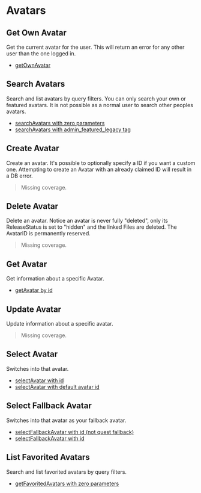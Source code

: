 # Avatars

## Get Own Avatar
Get the current avatar for the user. This will return an error for any other user than the one logged in.
* [getOwnAvatar](./getownavatar.md)

## Search Avatars
Search and list avatars by query filters. You can only search your own or featured avatars. It is not possible as a normal user to search other peoples avatars.
* [searchAvatars with zero parameters](./searchavatars-with-zero-parameters.md)
* [searchAvatars with admin_featured_legacy tag](./searchavatars-with-admin_featured_legacy-tag.md)

## Create Avatar
Create an avatar. It's possible to optionally specify a ID if you want a custom one. Attempting to create an Avatar with an already claimed ID will result in a DB error.
> Missing coverage.

## Delete Avatar
Delete an avatar. Notice an avatar is never fully "deleted", only its ReleaseStatus is set to "hidden" and the linked Files are deleted. The AvatarID is permanently reserved.
> Missing coverage.

## Get Avatar
Get information about a specific Avatar.
* [getAvatar by id](./getavatar-by-id.md)

## Update Avatar
Update information about a specific avatar.
> Missing coverage.

## Select Avatar
Switches into that avatar.
* [selectAvatar with id](./selectavatar-with-id.md)
* [selectAvatar with default avatar id](./selectavatar-with-default-avatar-id.md)

## Select Fallback Avatar
Switches into that avatar as your fallback avatar.
* [selectFallbackAvatar with id (not quest fallback)](./selectfallbackavatar-with-id-(not-quest-fallback).md)
* [selectFallbackAvatar with id](./selectfallbackavatar-with-id.md)

## List Favorited Avatars
Search and list favorited avatars by query filters.
* [getFavoritedAvatars with zero parameters](./getfavoritedavatars-with-zero-parameters.md)

	